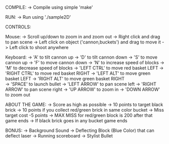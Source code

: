 
COMPILE:
-> Compile using simple 'make'

RUN:
-> Run using './sample2D'

CONTROLS:

Mouse:
-> Scroll up/down to zoom in and zoom out
-> Right click and drag to pan scene
-> Left click on object ('cannon,buckets') and drag to move it
-> Left click to shoot anywhere

Keyboard:
-> 'A' to tilt cannon up
-> 'D' to tilt cannon down
-> 'S' to move cannon up
-> 'F' to move cannon down
-> 'N' to increase speed of blocks
-> 'M' to decrease speed of blocks
-> 'LEFT CTRL' to move red basket LEFT
-> 'RIGHT CTRL' to move red basket RIGHT
-> 'LEFT ALT' to move green basket LEFT
-> 'RIGHT ALT' to move green basket RIGHT  
-> 'SPACE' to launch bullet
-> 'LEFT ARROW' to pan scene left
-> 'RIGHT ARROW' to pan scene right
-> 'UP ARROW' to zoom in
-> 'DOWN ARROW' to zoom out

ABOUT THE GAME:
-> Score as high as possible
-> 10 points to target black brick
-> 10 points if you collect red/green brick in same color bucket
-> Miss target cost -5 points
-> MAX MISS for red/green block is 200 after that game ends
-> If black brick goes in any bucket game ends

BONUS:
-> Background Sound
-> Deflecting Block (Blue Color) that can deflect laser
-> Running scoreboard
-> Stylist Bullet
